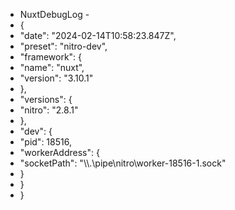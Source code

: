 - NuxtDebugLog -
- {
- "date": "2024-02-14T10:58:23.847Z",
- "preset": "nitro-dev",
- "framework": {
- "name": "nuxt",
- "version": "3.10.1"
- },
- "versions": {
- "nitro": "2.8.1"
- },
- "dev": {
- "pid": 18516,
- "workerAddress": {
- "socketPath": "\\\\.\\pipe\\nitro\\worker-18516-1.sock"
- }
- }
- }